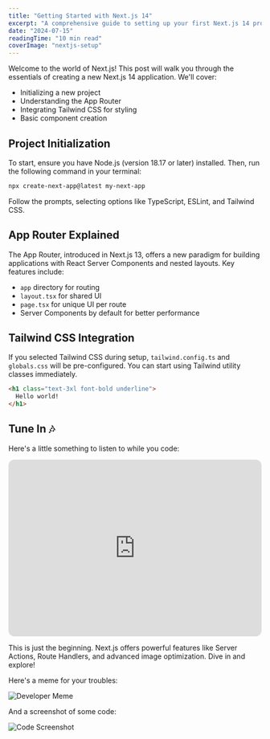 ```yaml
---
title: "Getting Started with Next.js 14"
excerpt: "A comprehensive guide to setting up your first Next.js 14 project with App Router and Tailwind CSS."
date: "2024-07-15"
readingTime: "10 min read"
coverImage: "nextjs-setup"
---
```


Welcome to the world of Next.js! This post will walk you through the essentials of creating a new Next.js 14 application. We'll cover:

- Initializing a new project
- Understanding the App Router
- Integrating Tailwind CSS for styling
- Basic component creation

## Project Initialization

To start, ensure you have Node.js (version 18.17 or later) installed. Then, run the following command in your terminal:

```bash
npx create-next-app@latest my-next-app
```

Follow the prompts, selecting options like TypeScript, ESLint, and Tailwind CSS.

## App Router Explained

The App Router, introduced in Next.js 13, offers a new paradigm for building applications with React Server Components and nested layouts. Key features include:

-   `app` directory for routing
-   `layout.tsx` for shared UI
-   `page.tsx` for unique UI per route
-   Server Components by default for better performance

## Tailwind CSS Integration

If you selected Tailwind CSS during setup, `tailwind.config.ts` and `globals.css` will be pre-configured. You can start using Tailwind utility classes immediately.

```html
<h1 class="text-3xl font-bold underline">
  Hello world!
</h1>
```

## Tune In 🎶

Here's a little something to listen to while you code:

<iframe style="border-radius:12px" src="https://open.spotify.com/embed/playlist/37i9dQZF1DXcBWIGoYBM5M?utm_source=generator&theme=0" width="100%" height="352" frameBorder="0" allowfullscreen="" allow="autoplay; clipboard-write; encrypted-media; fullscreen; picture-in-picture" loading="lazy"></iframe>

This is just the beginning. Next.js offers powerful features like Server Actions, Route Handlers, and advanced image optimization. Dive in and explore!

Here's a meme for your troubles:

![Developer Meme](https://picsum.photos/seed/dev-meme/600/400)

And a screenshot of some code:

![Code Screenshot](https://picsum.photos/seed/code-screenshot/800/450)
